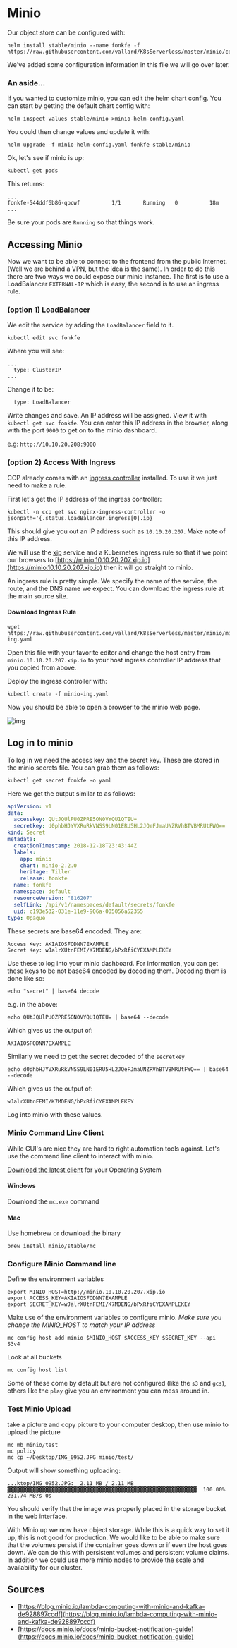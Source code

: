 # Minio

Our object store can be configured with: 

```
helm install stable/minio --name fonkfe -f https://raw.githubusercontent.com/vallard/K8sServerless/master/minio/config.yaml
```

We've added some configuration information in this file we will go over later.  

### An aside...
If you wanted to customize minio, you can edit the helm chart config.  You can start by getting the default chart config with:

```
helm inspect values stable/minio >minio-helm-config.yaml
```
You could then change values and update it with:

```
helm upgrade -f minio-helm-config.yaml fonkfe stable/minio
```

Ok, let's see if minio is up: 

```
kubectl get pods
```

This returns: 

```
...
fonkfe-544ddf6b86-qpcwf          1/1       Running   0          18m
...
```
Be sure your pods are `Running` so that things work. 

## Accessing Minio

Now we want to be able to connect to the frontend from the public Internet.  (Well we are behind a VPN, but the idea is the same).  In order to do this there are two ways we could expose our minio instance.  The first is to use a LoadBalancer `EXTERNAL-IP` which is easy, the second is to use an ingress rule.

### (option 1) LoadBalancer

We edit the service by adding the `LoadBalancer` field to it.  

```
kubectl edit svc fonkfe
```
Where you will see:

```
...
  type: ClusterIP
...
```
Change it to be:

```
  type: LoadBalancer
```

Write changes and save. An IP address will be assigned.  View it with `kubectl get svc fonkfe`.  You can enter this IP address in the browser, along with the port `9000` to get on to the minio dashboard. 

e.g: `http://10.10.20.208:9000`


### (option 2) Access With Ingress

CCP already comes with an [ingress controller](https://kubernetes.io/docs/concepts/services-networking/ingress/) installed.  To use it we just need to make a rule. 

First let's get the IP address of the ingress controller:

```
kubectl -n ccp get svc nginx-ingress-controller -o jsonpath='{.status.loadBalancer.ingress[0].ip}
```
This should give you out an IP address such as `10.10.20.207`.  Make note of this IP address.  

We will use the [xip](http://xip.io/) service and a Kubernetes ingress rule so that if we point our browsers to [https://minio.10.10.20.207.xip.io](https://minio.10.10.20.207.xip.io) then it will go straight to minio. 
 
An ingress rule is pretty simple.  We specify the name of the service, the route, and the DNS name we expect.  You can download the ingress rule at the main source site. 

#### Download Ingress Rule

```
wget https://raw.githubusercontent.com/vallard/K8sServerless/master/minio/minio-ing.yaml
```

Open this file with your favorite editor and change the host entry from `minio.10.10.20.207.xip.io` to your host ingress controller IP address that you copied from above. 

Deploy the ingress controller with: 

```
kubectl create -f minio-ing.yaml
```

Now you should be able to open a browser to the minio web page.

![img](../images/minio01.png)

## Log in to minio

To log in we need the access key and the secret key.  These are stored in the minio secrets file.  You can grab them as follows: 

```
kubectl get secret fonkfe -o yaml
```

Here we get the output similar to as follows:

```yaml
apiVersion: v1
data:
  accesskey: QUtJQUlPU0ZPRE5ON0VYQU1QTEU=
  secretkey: d0phbHJYVXRuRkVNSS9LN01ERU5HL2JQeFJmaUNZRVhBTVBMRUtFWQ==
kind: Secret
metadata:
  creationTimestamp: 2018-12-18T23:43:44Z
  labels:
    app: minio
    chart: minio-2.2.0
    heritage: Tiller
    release: fonkfe
  name: fonkfe
  namespace: default
  resourceVersion: "816207"
  selfLink: /api/v1/namespaces/default/secrets/fonkfe
  uid: c193e532-031e-11e9-906a-005056a52355
type: Opaque
```

These secrets are base64 encoded.  They are:

```
Access Key: AKIAIOSFODNN7EXAMPLE 
Secret Key: wJalrXUtnFEMI/K7MDENG/bPxRfiCYEXAMPLEKEY
```

Use these to log into your minio dashboard.  For information, you can get these keys to be not base64 encoded by decoding them.  Decoding them is done like so: 

```
echo "secret" | base64 decode
```
e.g. in the above: 

```
echo QUtJQUlPU0ZPRE5ON0VYQU1QTEU= | base64 --decode
```
Which gives us the output of: 

```
AKIAIOSFODNN7EXAMPLE
```

Similarly we need to get the secret decoded of the `secretkey`

```
echo d0phbHJYVXRuRkVNSS9LN01ERU5HL2JQeFJmaUNZRVhBTVBMRUtFWQ== | base64 --decode
```

Which gives us the output of:

```
wJalrXUtnFEMI/K7MDENG/bPxRfiCYEXAMPLEKEY
```

Log into minio with these values.

### Minio Command Line Client

While GUI's are nice they are hard to right automation tools against.  Let's use the command line client to interact with minio. 

[Download the latest client](https://docs.minio.io/docs/minio-client-complete-guide) for your Operating System

#### Windows

Download the `mc.exe` command 

#### Mac

Use homebrew or download the binary

```
brew install minio/stable/mc
```

### Configure Minio Command line

Define the environment variables

```
export MINIO_HOST=http://minio.10.10.20.207.xip.io
export ACCESS_KEY=AKIAIOSFODNN7EXAMPLE
export SECRET_KEY=wJalrXUtnFEMI/K7MDENG/bPxRfiCYEXAMPLEKEY
```

Make use of the environment variables to configure minio.  _Make sure you change the MINIO\_HOST to match your IP address_

```
mc config host add minio $MINIO_HOST $ACCESS_KEY $SECRET_KEY --api S3v4
```

Look at all buckets

```
mc config host list
```
Some of these come by default but are not configured (like the `s3` and `gcs`), others like the `play` give you an environment you can mess around in.


### Test Minio Upload

take a picture and copy picture to your computer desktop, then use minio to upload the picture

```
mc mb minio/test
mc policy 
mc cp ~/Desktop/IMG_0952.JPG minio/test/
```

Output will show something uploading:
 
```
...ktop/IMG_0952.JPG:  2.11 MB / 2.11 MB  ▓▓▓▓▓▓▓▓▓▓▓▓▓▓▓▓▓▓▓▓▓▓▓▓▓▓▓▓▓▓▓▓▓▓▓▓▓▓▓▓▓▓▓▓▓▓▓▓▓▓▓▓▓▓▓▓▓▓▓▓  100.00% 231.74 MB/s 0s
```

You should verify that the image was properly placed in the storage bucket in the web interface. 


With Minio up we now have object storage.  While this is a quick way to set it up, this is not good for production.  We would like to be able to make sure that the volumes persist if the container goes down or if even the host goes down.  We can do this with persistent volumes and persistent volume claims.  In addition we could use more minio nodes to provide the scale and availability for our cluster.



## Sources

* [https://blog.minio.io/lambda-computing-with-minio-and-kafka-de928897ccdf](https://blog.minio.io/lambda-computing-with-minio-and-kafka-de928897ccdf)
* [https://docs.minio.io/docs/minio-bucket-notification-guide](https://docs.minio.io/docs/minio-bucket-notification-guide)